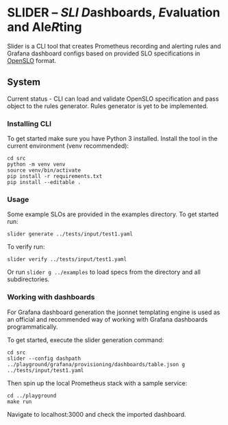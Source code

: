 # SLIDER – _SLI_ *D*ashboards, *E*valuation and Ale*R*ting

Slider is a CLI tool that creates Prometheus recording and alerting rules and Grafana dashboard configs based on provided SLO specifications in [OpenSLO](https://openslo.com/) format.

## System

Current status - CLI can load and validate OpenSLO specification and pass object to the rules generator.
Rules generator is yet to be implemented.

### Installing CLI

To get started make sure you have Python 3 installed.
Install the tool in the current environment (venv recommended):

```
cd src
python -m venv venv
source venv/bin/activate
pip install -r requirements.txt
pip install --editable .
```

### Usage

Some example SLOs are provided in the examples directory. To get started run:

```
slider generate ../tests/input/test1.yaml
```

To verify run:

```
slider verify ../tests/input/test1.yaml
```

Or run `slider g ../examples` to load specs from the directory and all subdirectories.

### Working with dashboards

For Grafana dashboard generation the jsonnet templating engine is used as an official and recommended way of working with Grafana dashboards programmatically.

To get started, execute the slider generation command:

```
cd src
slider --config dashpath ../playground/grafana/provisioning/dashboards/table.json g ../tests/input/test1.yaml
```

Then spin up the local Prometheus stack with a sample service:

```
cd ../playground
make run
```

Navigate to localhost:3000 and check the imported dashboard.
